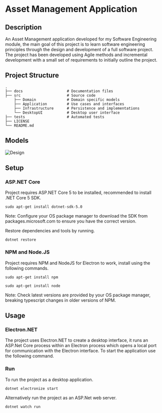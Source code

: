 # Asset Management Application

## Description
An Asset Management application developed for my Software Engineering module, the main goal of this project is to learn software engineering principles through the design and development of a full software project. The project has been developed using Agile methods and incremental development with a small set of requirements to initially outline the project.

## Project Structure
    .
    ├── docs                    # Documentation files
    ├── src                     # Source code
        ├── Domain              # Domain specific models
        ├── Application         # Use cases and interfaces
        ├── Infrastructure      # Persistence and implementations
        └── DesktopUI           # Desktop user interface
    ├── tests                   # Automated tests
    ├── LICENSE
    └── README.md

## Models

![Design](https://www.plantuml.com/plantuml/png/dLNRZfim47tdA_oOjE87AeIM9bKNgTjDivS-Ep2XxeADRBFRgCg_TsoCRP2IIliKpvcPCtToepILUkZQ9EbfzK8R85lHKSR9tu0yYAD-en8CvjzfAhoYh9EaQgbImJJBYgQHq50DUo5qdgCp-HXv47H2G6d9U4E-qmuYyHcaOe97o1tbmv5MUf0WatEIa7ayvCkoPzeES7_u3PMFvxnDh7GIFW-ihSjwjKu84fsZEazAGsUg7CblgQmD-IrLlwxI6uD8_0eS91PkO8o24H97RPjcdvXHX9MxegubA1M3TyLcGgVkZifBlNN4hhEUavIzaGCTDhCoMNa7aQQpOkVntjVRyqGIyhZAqWUFADDhBb5_vdCiEMvrsvf1Ja_RvF6D-GRqWwjn3hcbyXKutOM-UrxN-6WdemE91-HNuBm8yVzMpojzKY1DcVRNJD4ymZLQ-4BMe-Ny2Wt6vvUuGvut8QqLuvhiG7PCcUDK8Nl7zRujMSxkA2cQ3VRKuw_G7dgXc1RoPD12AT0HbAPvP34bjhIo6LbGVIBVcDAP5V9GojBu2zTCCr34sJ_c1Zq8qH9SljNZseXEGugsNQrz2FmEw1MhrzvX3vru1GlDYzwPpnsk1AzinK-SwVlZJo5VxDvk3nl1DVpHIyMYEZ-DO1NgnVmZIqGzAsf215Iy2eORQluMnbgil15TtuA62DeoXNmGdthWj85HuBW9k2iOuy6EtlVYnm3oj1h1q27d4It63V0Q_vx-0G00 "Design")

## Setup

### ASP.NET Core

Project requires ASP.NET Core 5 to be installed, recommended to install .NET Core 5 SDK.

````
sudo apt-get install dotnet-sdk-5.0
````

Note: Configure your OS package manager to download the SDK from packages.microsoft.com to ensure you have the correct version.

Restore dependencies and tools by running.

````
dotnet restore
````

### NPM and Node.JS

Project requires NPM and NodeJS for Electron to work, install using the following commands.

````
sudo apt-get install npm
````
````
sudo apt-get install node
````

Note: Check latest versions are provided by your OS package manager, breaking typescript changes in older versions of NPM.

## Usage

### Electron.NET
The project uses Electron.NET to create a desktop interface, it runs an ASP.Net Core process within an Electron process which opens a local port for communication with the Electron interface. To start the application use the following command.

### Run
To run the project as a desktop application.

````
dotnet electronize start
````

Alternatively run the project as an ASP.Net web server.

````
dotnet watch run
````